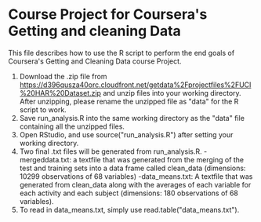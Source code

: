 # Course Project for Coursera's Getting and cleaning Data

This file describes how to use the R script to perform the end goals of Coursera's Getting and Cleaning Data course Project. 

1. Download the .zip file from https://d396qusza40orc.cloudfront.net/getdata%2Fprojectfiles%2FUCI%20HAR%20Dataset.zip and unzip files into your working directory. After unzipping, please rename the unzipped file as "data" for the R script to work. 
2. Save run_analysis.R into the same working directory as the "data" file containing all the unzipped files. 
3. Open RStudio, and use source("run_analysis.R") after setting your working directory. 
4. Two final .txt files will be generated from run_analysis.R. 
-mergeddata.txt: a textfile that was generated from the merging of the test and training sets into a data frame called clean_data (dimensions: 10299 observations of 68 variables) 
-data_means.txt: A textfile that was generated from clean_data along with the averages of each variable for each activity and each subject (dimensions: 180 observations of 68 variables). 
5. To read in data_means.txt, simply use read.table("data_means.txt"). 
